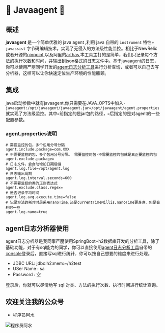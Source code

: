 # 🎉 Javaagent 🎉
## 概述
**javaagent** 是一个简单优雅的 java agent ,利用 java 自带的 `instrument` 特性+ `javassist` 字节码编辑技术，实现了无侵入的方法级性能监控。相比于NewRelic或者开源的[pinpoint](https://github.com/naver/pinpoint),以及阿里的[arthas](https://github.com/alibaba/arthas),本工具主打的是简单，我们只记录每个方法的执行次数和时间，并输出到json格式的日志文件中。基于javaagent的日志，你可以使用严丽同学开发的[agent日志分析工具](https://pan.baidu.com/s/1Ma4iEWRmBonGO1TapeEF-g)进行分析查询，或者可以自己去写分析器，这样可以让你快速定位生产环境的性能瓶颈。

## 集成
java启动参数中就有javaagent,你只需要在JAVA_OPTS中加入`-javaagent:/opt/javaagent/javaagent.jar=/opt/javaagent/agent.properties`就实现了方法级监控。其中`=`前指定的是jar包的路径，`=`后指定的是对agent的一些配置参数。

### agent.properties说明
```
# 需要监控的包，多个包用分号分隔
agent.include.package=com.XXX
# 不需要监控的包，多个包用分号分隔。 需要监控的包-不需要监控的包就是真正要监控的包
agent.exclude.package=
# 日志文件，会自动增加日期后缀
agent.log.file=/opt/agent.log
# 日志输出周期
agent.log.interval.seconds=600
# 不需要监控的类的正则表达式
agent.exclude.class.regex=
# 是否记录平均时间
agent.log.avg.execute.time=false
# 记录方法的耗时时是采用nanoTime,还是currentTimeMillis,nanoTime更准确，但是会耗时一些
agent.log.nano=true
```

## agent日志分析器使用
agent日志分析器是我同事严丽使用SpringBoot+h2数据库开发的分析工具，除了基础功能，对于有sql能力的同学，你可以直接使用[agent日志分析工具](https://pan.baidu.com/s/1Ma4iEWRmBonGO1TapeEF-g)自带的[console](http://ip:port/console)登录后，直接写sql进行统计，你可以按自己想要的维度来进行处理。
- JDBC URL:   jdbc:h2:mem:~/h2test
- USer Name : sa
- Password : 空

登录后，你就可以尽情地写 sql 对类、方法的执行次数、执行时间进行统计查询。

## 欢迎关注我的公众号
- 程序员阿水 

![程序员阿水](https://user-images.githubusercontent.com/3361218/116490540-3ae6da80-a8ca-11eb-97b9-5b9f41dc7740.jpg)

